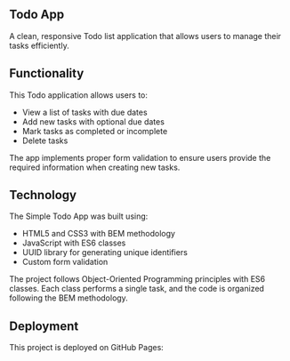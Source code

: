 ## Todo App

A clean, responsive Todo list application that allows users to manage their tasks efficiently.

## Functionality

This Todo application allows users to:

- View a list of tasks with due dates
- Add new tasks with optional due dates
- Mark tasks as completed or incomplete
- Delete tasks

The app implements proper form validation to ensure users provide the required information when creating new tasks.

## Technology

The Simple Todo App was built using:

- HTML5 and CSS3 with BEM methodology
- JavaScript with ES6 classes
- UUID library for generating unique identifiers
- Custom form validation

The project follows Object-Oriented Programming principles with ES6 classes. Each class performs a single task, and the code is organized following the BEM methodology.

## Deployment

This project is deployed on GitHub Pages:
